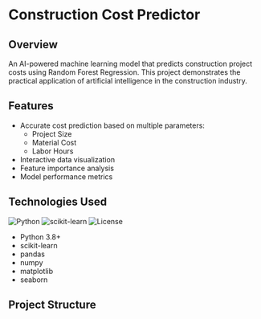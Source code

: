 # Construction Cost Predictor

## Overview
An AI-powered machine learning model that predicts construction project costs using Random Forest Regression. This project demonstrates the practical application of artificial intelligence in the construction industry.

## Features
- Accurate cost prediction based on multiple parameters:
  - Project Size
  - Material Cost
  - Labor Hours
- Interactive data visualization
- Feature importance analysis
- Model performance metrics

## Technologies Used
![Python](https://img.shields.io/badge/python-3.8+-blue.svg)
![scikit-learn](https://img.shields.io/badge/scikit--learn-latest-orange.svg)
![License](https://img.shields.io/badge/license-MIT-green.svg)

- Python 3.8+
- scikit-learn
- pandas
- numpy
- matplotlib
- seaborn

## Project Structure
